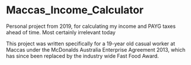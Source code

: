 # Maccas_Income_Calculator
Personal project from 2019, for calculating my income and PAYG taxes ahead of time. Most certainly irrelevant today

This project was written specifically for a 19-year old casual worker at Maccas under the McDonalds Australia Enterprise Agreement 2013, which has since been replaced by the industry wide Fast Food Award.
